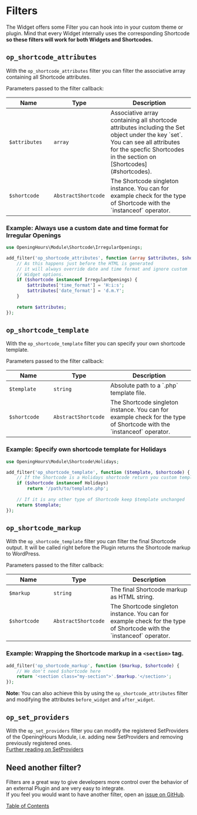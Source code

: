# <a name="filters"></a>Filters
The Widget offers some Filter you can hook into in your custom theme or plugin.
Mind that every Widget internally uses the corresponding Shortcode **so these filters will work for both Widgets and Shortcodes.**

## `op_shortcode_attributes`
With the `op_shortcode_attributes` filter you can filter the associative array containing all Shortcode attributes.

Parameters passed to the filter callback:
<table>
	<thead>
		<th width="25%">Name</th>
		<th width="25%">Type</th>
		<th width="50%">Description</th>
	</thead>
	<tbody>
		<tr>
			<td><code>$attributes</code></td>
			<td><code>array</code></td>
			<td>Associative array containing all shortcode attributes including the Set object under the key `set`. You can see all attributes for the specfic Shortcodes in the section on [Shortcodes](#shortcodes).</td>
		</tr>
		<tr>
			<td><code>$shortcode</code></td>
			<td><code>AbstractShortcode</code></td>
			<td>The Shortcode singleton instance. You can for example check for the type of Shortcode with the `instanceof` operator.</td>
		</tr>
	</tbody>
</table>

### Example: Always use a custom date and time format for Irregular Openings
~~~php
use OpeningHours\Module\Shortcode\IrregularOpenings;

add_filter('op_shortcode_attributes', function (array $attributes, $shortcode) {
	// As this happens just before the HTML is generated
	// it will always override date and time format and ignore custom
	// Widget options.
	if ($shortcode instanceof IrregularOpenings) {
		$attributes['time_format'] = 'H:i:s';
		$attributes['date_format'] = 'd.m.Y';
	}
	
	return $attributes;
});
~~~

## `op_shortcode_template`
With the `op_shortcode_template` filter you can specify your own shortcode template.

Parameters passed to the filter callback:
<table>
	<thead>
		<th width="25%">Name</th>
		<th width="25%">Type</th>
		<th width="50%">Description</th>
	</thead>
	<tbody>
		<tr>
			<td><code>$template</code></td>
			<td><code>string</code></td>
			<td>Absolute path to a `.php` template file.</td>
		</tr>
		<tr>
			<td><code>$shortcode</code></td>
			<td><code>AbstractShortcode</code></td>
			<td>The Shortcode singleton instance. You can for example check for the type of Shortcode with the `instanceof` operator.</td>
		</tr>
	</tbody>
</table>

### Example: Specify own shortcode template for Holidays
~~~php
use OpeningHours\Module\Shortcode\Holidays;

add_filter('op_shortcode_template', function ($template, $shortcode) {
	// If the Shortcode is a Holidays shortcode return you custom template
	if ($shortcode instanceof Holidays)
		return '/path/to/template.php';
	
	// If it is any other type of Shortcode keep $template unchanged
	return $template;
});
~~~

## `op_shortcode_markup`
With the `op_shortcode_template` filter you can filter the final Shortcode output. It will be called right before the Plugin returns the Shortcode markup to WordPress.

Parameters passed to the filter callback:
<table>
	<thead>
		<th width="25%">Name</th>
		<th width="25%">Type</th>
		<th width="50%">Description</th>
	</thead>
	<tbody>
		<tr>
			<td><code>$markup</code></td>
			<td><code>string</code></td>
			<td>The final Shortcode markup as HTML string.</td>
		</tr>
		<tr>
			<td><code>$shortcode</code></td>
			<td><code>AbstractShortcode</code></td>
			<td>The Shortcode singleton instance. You can for example check for the type of Shortcode with the `instanceof` operator.</td>
		</tr>
	</tbody>
</table>

### Example: Wrapping the Shortcode markup in a `<section>` tag.

~~~php
add_filter('op_shortcode_markup', function ($markup, $shortcode) {
	// We don't need $shortcode here
	return '<section class="my-section">'.$markup.'</section>';
});
~~~

**Note:** You can also achieve this by using the `op_shortcode_attributes` filter and modifying the attributes `before_widget` and `after_widget`.

## `op_set_providers`
With the `op_set_providers` filter you can modify the registered SetProviders of the OpeningHours Module, i.e. adding new SetProviders and removing previously registered ones.  
[Further reading on SetProviders](./set-providers.md)

## Need another filter?
Filters are a great way to give developers more control over the behavior of an external Plugin and are very easy to integrate.  
If you feel you would want to have another filter, open an [issue on GitHub](https://github.com/janizde/WP-Opening-Hours/issues).

[Table of Contents](../README.md#contents)